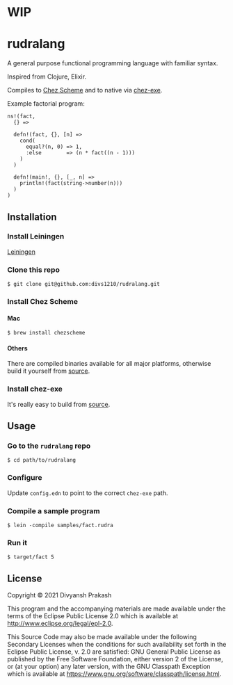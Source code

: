 # WIP

# rudralang

A general purpose functional programming language with familiar syntax.

Inspired from Clojure, Elixir.

Compiles to [Chez Scheme](https://github.com/cisco/ChezScheme) and to native via [chez-exe](https://github.com/gwatt/chez-exe).

Example factorial program:

```
ns!(fact,
  {} =>

  defn!(fact, {}, [n] =>
    cond(
      equal?(n, 0) => 1,
      :else        => (n * fact((n - 1)))
    )
  )

  defn!(main!, {}, [_, n] =>
    println!(fact(string->number(n)))
  )
)
```

## Installation

### Install Leiningen

[Leiningen](https://leiningen.org)

### Clone this repo

```
$ git clone git@github.com:divs1210/rudralang.git
```

### Install Chez Scheme

#### Mac

```
$ brew install chezscheme
```

#### Others

There are compiled binaries available for all major platforms, otherwise build it yourself from [source](https://github.com/cisco/ChezScheme).

### Install chez-exe

It's really easy to build from [source](https://github.com/gwatt/chez-exe).

## Usage

### Go to the `rudralang` repo

```
$ cd path/to/rudralang
```

### Configure

Update `config.edn` to point to the correct `chez-exe` path.

### Compile a sample program

```
$ lein -compile samples/fact.rudra
```

### Run it

```
$ target/fact 5
```

## License

Copyright © 2021 Divyansh Prakash

This program and the accompanying materials are made available under the
terms of the Eclipse Public License 2.0 which is available at
http://www.eclipse.org/legal/epl-2.0.

This Source Code may also be made available under the following Secondary
Licenses when the conditions for such availability set forth in the Eclipse
Public License, v. 2.0 are satisfied: GNU General Public License as published by
the Free Software Foundation, either version 2 of the License, or (at your
option) any later version, with the GNU Classpath Exception which is available
at https://www.gnu.org/software/classpath/license.html.
